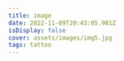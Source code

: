 ```yaml
---
title: image
date: 2022-11-09T20:43:05.981Z
isDisplay: false
cover: assets/images/img5.jpg
tags: tattoo
---
```

